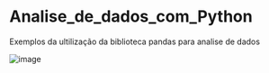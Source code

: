 # Analise_de_dados_com_Python
Exemplos da ultilização da biblioteca pandas para analise de dados




![image](https://user-images.githubusercontent.com/100490217/196047071-ac929028-384c-4da8-a0f6-588c69c81964.png)

